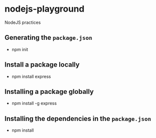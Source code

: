 # nodejs-playground
NodeJS practices

## Generating the `package.json`
- npm init

## Install a package locally
- npm install express

## Installing a package globally
- npm install -g express

## Installing the dependencies in the `package.json`
- npm install
